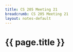 ```yaml
---
title: CS 205 Meeting 21
breadcrumb: CS 205 Meeting 21
layout: notes-default
---
```

# {{ page.title }}
